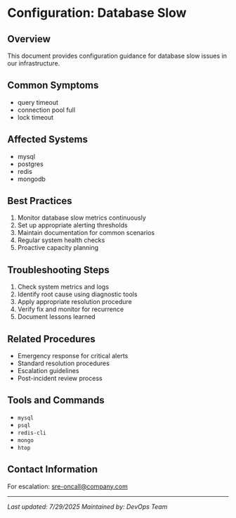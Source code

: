# Configuration: Database Slow

## Overview
This document provides configuration guidance for database slow issues in our infrastructure.

## Common Symptoms
- query timeout
- connection pool full
- lock timeout

## Affected Systems
- mysql
- postgres
- redis
- mongodb

## Best Practices
1. Monitor database slow metrics continuously
2. Set up appropriate alerting thresholds
3. Maintain documentation for common scenarios
4. Regular system health checks
5. Proactive capacity planning

## Troubleshooting Steps
1. Check system metrics and logs
2. Identify root cause using diagnostic tools
3. Apply appropriate resolution procedure
4. Verify fix and monitor for recurrence
5. Document lessons learned

## Related Procedures
- Emergency response for critical alerts
- Standard resolution procedures
- Escalation guidelines
- Post-incident review process

## Tools and Commands
- `mysql`
- `psql`
- `redis-cli`
- `mongo`
- `htop`

## Contact Information
For escalation: sre-oncall@company.com

---
*Last updated: 7/29/2025*
*Maintained by: DevOps Team*

